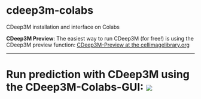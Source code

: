 # cdeep3m-colabs
CDeep3M installation and interface on Colabs


**CDeep3M Preview**: The easiest way to run CDeep3M (for free!) is using the CDeep3M preview function: [CDeep3M-Preview at the cellimagelibrary.org](https://cdeep3m.crbs.ucsd.edu/cdeep3m)


----------------------------

# Run prediction with CDeep3M using the CDeep3M-Colabs-GUI: [<img src="https://colab.research.google.com/assets/colab-badge.svg" align="center">](https://colab.research.google.com/github/haberlmatt/cdeep3m-colabs/blob/master/CDeep3M_V2_GUI.ipynb)
